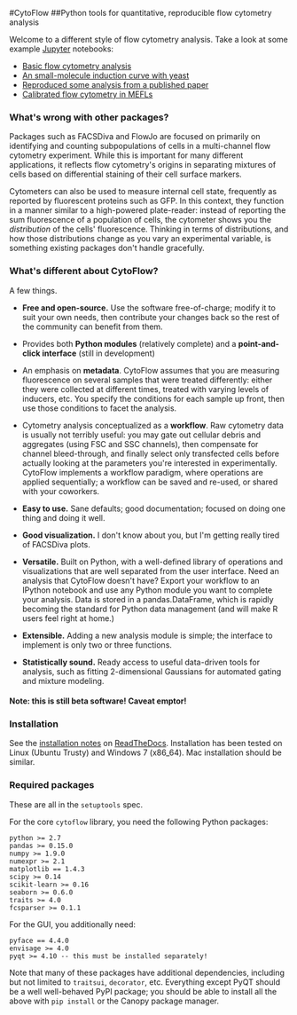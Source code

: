 #CytoFlow
##Python tools for quantitative, reproducible flow cytometry analysis

Welcome to a different style of flow cytometry analysis.  Take a look at some example [Jupyter](http://jupyter.org/) notebooks:

* [Basic flow cytometry analysis](http://nbviewer.ipython.org/github/bpteague/cytoflow/blob/master/docs/examples-basic/Basic%20Cytometry.ipynb)
* [An small-molecule induction curve with yeast](http://nbviewer.ipython.org/github/bpteague/cytoflow/blob/master/docs/examples-basic/Yeast%20Dose%20Reponse.ipynb)
* [Reproduced some analysis from a published paper](http://nbviewer.jupyter.org/github/bpteague/cytoflow-examples/blob/master/kiani/Kiani%20Nature%20Methods%202014.ipynb)
* [Calibrated flow cytometry in MEFLs](http://nbviewer.jupyter.org/github/bpteague/cytoflow-examples/blob/master/tasbe/TASBE%20Workflow.ipynb)

### What's wrong with other packages?  

Packages such as FACSDiva and FlowJo are focused on primarily on identifying
and counting subpopulations of cells in a multi-channel flow cytometry
experiment.  While this is important for many different applications, it
reflects flow cytometry's origins in separating mixtures of cells based on
differential staining of their cell surface markers.

Cytometers can also be used to measure internal cell state, frequently as
reported by fluorescent proteins such as GFP.  In this context, they function
in a manner similar to a high-powered plate-reader: instead of reporting the
sum fluorescence of a population of cells, the cytometer shows you the
*distribution* of the cells' fluorescence.  Thinking in terms of distributions,
and how those distributions change as you vary an experimental variable, is
something existing packages don't handle gracefully.

### What's different about CytoFlow?

A few things.

* **Free and open-source.**  Use the software free-of-charge; modify it to
  suit your own needs, then contribute your changes back so the rest of the
  community can benefit from them.

* Provides both **Python modules** (relatively complete) and a 
  **point-and-click interface** (still in development) 

* An emphasis on **metadata**.  CytoFlow assumes that you are measuring
  fluorescence on several samples that were treated differently: either
  they were collected at different times, treated with varying levels
  of inducers, etc.  You specify the conditions for each sample up front,
  then use those conditions to facet the analysis.

* Cytometry analysis conceptualized as a **workflow**.  Raw cytometry data
  is usually not terribly useful: you may gate out cellular debris and 
  aggregates (using FSC and SSC channels), then compensate for channel
  bleed-through, and finally select only transfected cells before actually
  looking at the parameters you're interested in experimentally.  CytoFlow
  implements a workflow paradigm, where operations are applied sequentially;
  a workflow can be saved and re-used, or shared with your coworkers.

* **Easy to use.**  Sane defaults; good documentation; focused on doing one
  thing and doing it well.

* **Good visualization.**  I don't know about you, but I'm getting really
  tired of FACSDiva plots.

* **Versatile.**  Built on Python, with a well-defined
  library of operations and visualizations that are well separated from
  the user interface.  Need an analysis that CytoFlow doesn't have?  Export 
  your workflow to an IPython notebook and use any Python module you want to 
  complete your analysis.  Data is stored in a pandas.DataFrame, which is 
  rapidly becoming the standard for Python data management (and will make R
  users feel right at home.)
  
* **Extensible.**  Adding a new analysis module is simple; the interface to
  implement is only two or three functions.

* **Statistically sound.** Ready access to useful data-driven tools for
  analysis, such as fitting 2-dimensional Gaussians for automated gating
  and mixture modeling.

#### Note: this is still beta software!  Caveat emptor!
  
### Installation

See the [installation notes](http://cytoflow.readthedocs.org/en/latest/INSTALL.html) on [ReadTheDocs](http://cytoflow.readthedocs.org/).  Installation has been tested
on Linux (Ubuntu Trusty) and Windows 7 (x86_64).  Mac installation should be similar.

### Required packages

These are all in the `setuptools` spec.

For the core `cytoflow` library, you need the following Python packages:
```
python >= 2.7
pandas >= 0.15.0
numpy >= 1.9.0
numexpr >= 2.1
matplotlib == 1.4.3
scipy >= 0.14
scikit-learn >= 0.16
seaborn >= 0.6.0
traits >= 4.0
fcsparser >= 0.1.1
```

For the GUI, you additionally need:
```
pyface == 4.4.0
envisage >= 4.0
pyqt >= 4.10 -- this must be installed separately!
```

Note that many of these packages have additional dependencies, including
but not limited to `traitsui`, `decorator`, etc.
Everything except PyQT should be a well well-behaved PyPI package; you should be
able to install all the above with `pip install` or the Canopy package manager.

